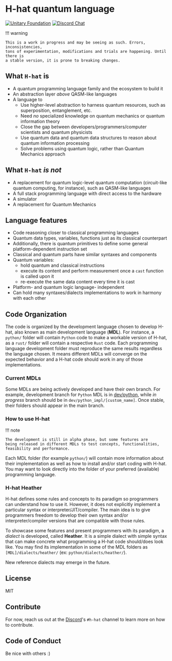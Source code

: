 
# H-hat quantum language

[![Unitary Foundation](https://img.shields.io/badge/Supported%20By-Unitary%20Foundation-FFFF00.svg)](https://unitary.foundation)
[![Discord Chat](https://img.shields.io/badge/dynamic/json?color=blue&label=Discord&query=approximate_presence_count&suffix=%20online.&url=https%3A%2F%2Fdiscord.com%2Fapi%2Finvites%2FJqVGmpkP96%3Fwith_counts%3Dtrue)](http://discord.unitary.foundation)

!!! warning

    This is a work in progress and may be seeing as such. Errors, inconsistencies,
    tons of experimentation, modifications and trials are happening. Until there is
    a stable version, it is prone to breaking changes.


## What `H-hat` is

- A quantum programming language family and the ecosystem to build it
- An abstraction layer _above_ QASM-like languages
- A language to
    - Use higher-level abstraction to harness quantum resources, such as superposition,
      entanglement, etc.
    - Need _no_ specialized knowledge on quantum mechanics or quantum information theory
    - Close the gap between developers/programmers/computer scientists and quantum physicists
    - Use quantum data and quantum data structures to reason about quantum information processing
    - Solve problems using quantum logic, rather than Quantum Mechanics approach

## What `H-hat` *is not*

- A replacement for quantum logic-level quantum computation (circuit-like quantum computing, for
  instance), such as QASM-like languages
- A full stack programming language with direct access to the hardware
- A simulator
- A replacement for Quantum Mechanics

## Language features

- Code reasoning closer to classical programming languages
- Quantum data types, variables, functions just as its classical counterpart
- Additionally, there is quantum primitives to define some general platform-dependent instruction
  set
- Classical and quantum parts have similar syntaxes and components
- Quantum variables:
    - hold quantum and classical instructions
    - execute its content and perform measurement once a `cast` function is called upon it
    - re-execute the same data content every time it is cast
- Platform- and quantum logic language- independent
- Can hold many syntaxes/dialects implementations to work in harmony with each other

## Code Organization

The code is organized by the development language chosen to develop H-hat, also known as main
development language (**MDL**). For instance, a `python/`
folder will contain `Python` code to make a workable version of H-hat, as a `rust/` folder will
contain a respective `Rust` code. Each programming language development folder must reproduce the
same results regardless the language chosen. It means different MDLs will converge on
the expected behavior and a H-hat code should work in any of those implementations.

### Current MDLs

Some MDLs are being actively developed and have their own branch. For example,
development branch for `Python` MDL is
in [dev/python](https://github.com/hhat-lang/hhat_lang/tree/dev/python), while *in progress* branch
should be in `dev/python_impl/[custom_name]`. Once stable,
their folders should appear in the main branch.

### How to use H-hat

!!! note

    The development is still in alpha phase, but some features are
    being released in different MDLs to test concepts, functionalities,
    feasibility and performance.

Each MDL folder (for example `python/`) will contain more information about their implementation as
well as how to install and/or start coding with H-hat. You may want to look directly into the folder
of your preferred (available) programming language.

### H-hat Heather

H-hat defines some rules and concepts to its paradigm so programmers can understand how to use it.
However, it does not explicitly implement a particular syntax or interpreter/JIT/compiler. The main
idea is to give programmers freedom to develop their own syntax and/or interpreter/compiler versions
that are compatible with those rules.

To showcase some features and present programmers with its paradigm, a *dialect* is developed,
called **Heather**. It is a simple dialect with simple syntax that can make concrete what
programming a H-hat code should/does look like. You may find its implementation in some of the MDL
folders as `[MDL]/dialects/heather/` (ex: `python/dialects/heather/`).

New reference dialects may emerge in the future.


## License

MIT

## Contribute

For now, reach us out at the [Discord](http://discord.unitary.foundation)'s `#h-hat` channel to
learn more on how to contribute.


## Code of Conduct

Be nice with others :)
